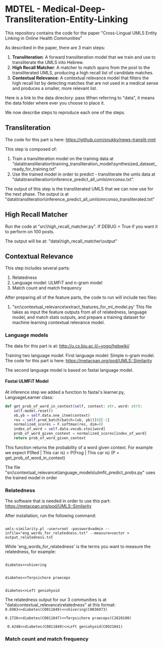 # MDTEL - Medical-Deep-Transliteration-Entity-Linking

This repository contains the code for the paper "Cross-Lingual UMLS Entity Linking in Online Health Communities" 

As described in the paper, there are 3 main steps: 

1. **Transliteration**: A forward transliteration model that we train and use to transliterate the UMLS into Hebrew.
2. **High Recall Matcher**: A matcher to match spans from the post to the transliterated UMLS, producing a high recall list of candidate
matches.
3. **Contextual Relevance**: A contextual relevance model that filters the high recall list by detecting matches that are not used in a medical
sense and produces a smaller, more relevant list. 

Here is a link to the data directory: pass
When referring to "data", it means the data folder where ever you choose to place it. 

We now describe steps to reproduce each one of the steps.

## Transliteration

The code for this part is here: https://github.com/snukky/news-translit-nmt

This step is composed of: 
1. Train a transliteration model on the training data at "data\transliteration\training_transliteration_model\synthesized_dataset_ready_for_training.txt"
2. Use the trained model in order to predict - transliterate the umls data at "data\transliteration\inference_predict_all_umls\mrconso.txt". 

The output of this step is the transliterated UMLS that we can now use for the next phase. 
The output is at "data\transliteration\inference_predict_all_umls\mrconso_transliterated.txt" 

## High Recall Matcher

Run the code at "src\high_recall_matcher.py".
If DEBUG = True if you want it to perform on 100 posts. 

The output will be at: "data\high_recall_matcher\output"

## Contextual Relevance

This step includes several parts:
1. Relatedness
2. Language model: ULMFiT and n-gram model
3. Match count and match frequency

After preparing all of the feature parts, the code to run will include two files:
1. "src\contextual_relevance\extract_features_for_ml_model.py'
This file takes as input the feature outputs from all of relatedness, language model, and match stats outputs, 
and prepare a training dataset for machine learning contextual relevance model.  

### Language models
The data for this part is at: http://u.cs.biu.ac.il/~yogo/hebwiki/

Training two language model.
First language model: Simple n-gram model. The code for this part is here: https://metacpan.org/pod/UMLS::Similarity

The second language model is based on fastai language model. 

#### Fastai ULMFiT Model

At inference step we added a function to fastai's learner.py, 
LanguageLearner class:
```python
def get_prob_of_word_in_context(self, context: str, word: str):
    self.model.reset()
    xb,yb = self.data.one_item(context)
    res = self.pred_batch(batch=(xb, yb))[0][-1]
    normalized_scores = F.softmax(res, dim=0)
    index_of_word = self.data.vocab.stoi[word]
    prob_of_word_given_context = normalized_scores[index_of_word]
    return prob_of_word_given_context
``` 

This function returns the probability of a word given context. 
For example we expect P(Red | This car is) > P(Frog | This car is) (P = get_prob_of_word_in_context)

The file "src\contextual_relevance\language_models\ulmfit_predict_probs.py" uses the trained model in order 

### Relatedness
The software that is needed in order to use this part:
https://metacpan.org/pod/UMLS::Similarity

After installation, run the following command:

<code>
umls-similarity.pl -user=root -password=admin --infile="eng_words_for_relatedness.txt" --measure=vector > output_relatedness.txt  
</code>

While 'eng_words_for_relatedness' is the terms you want to measure the relatedness, for example:

<code>
diabetes<>shivering
<br>
diabetes<>Terpsichore praeceps
<br>
diabetes<>Left geniohyoid
</code>  
  
The relatedness output for our 3 communities is at "data\contextual_relevance\relatedness" at this format:
<code>
0.6983<>diabetes(C0011849)<>shivering(C0036973)
<br>
0.1726<>diabetes(C0011847)<>Terpsichore praeceps(C2820108)
<br>
0.4248<>diabetes(C0011849)<>Left geniohyoid(C0921041)
</code>

### Match count and match frequency

